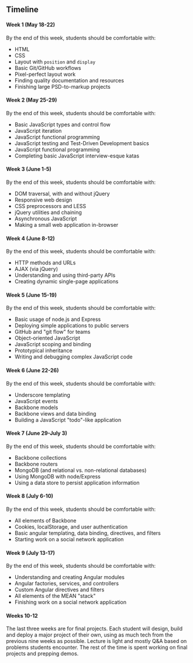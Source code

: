 ## Timeline

#### Week 1 (May 18-22)

By the end of this week, students should be comfortable with:

* HTML
* CSS
* Layout with `position` and `display`
* Basic Git/GitHub workflows
* Pixel-perfect layout work
* Finding quality documentation and resources
* Finishing large PSD-to-markup projects

#### Week 2 (May 25-29)

By the end of this week, students should be comfortable with:

* Basic JavaScript types and control flow
* JavaScript iteration
* JavaScript functional programming
* JavaScript testing and Test-Driven Development basics
* JavaScript functional programming
* Completing basic JavaScript interview-esque katas

#### Week 3 (June 1-5)

By the end of this week, students should be comfortable with:

* DOM traversal, with and without jQuery
* Responsive web design
* CSS preprocessors and LESS
* jQuery utilities and chaining
* Asynchronous JavaScript
* Making a small web application in-browser

#### Week 4 (June 8-12)

By the end of this week, students should be comfortable with:

* HTTP methods and URLs
* AJAX (via jQuery)
* Understanding and using third-party APIs
* Creating dynamic single-page applications

#### Week 5 (June 15-19)

By the end of this week, students should be comfortable with:

* Basic usage of node.js and Express
* Deploying simple applications to public servers
* GitHub and "git flow" for teams
* Object-oriented JavaScript
* JavaScript scoping and binding
* Prototypical inheritance
* Writing and debugging complex JavaScript code

#### Week 6 (June 22-26)

By the end of this week, students should be comfortable with:

* Underscore templating
* JavaScript events
* Backbone models
* Backbone views and data binding
* Building a JavaScript "todo"-like application

#### Week 7 (June 29-July 3)

By the end of this week, students should be comfortable with:

* Backbone collections
* Backbone routers
* MongoDB (and relational vs. non-relational databases)
* Using MongoDB with node/Express
* Using a data store to persist application information

#### Week 8 (July 6-10)

By the end of this week, students should be comfortable with:

* All elements of Backbone
* Cookies, localStorage, and user authentication
* Basic angular templating, data binding, directives, and filters
* Starting work on a social network application

#### Week 9 (July 13-17)

By the end of this week, students should be comfortable with:

* Understanding and creating Angular modules
* Angular factories, services, and controllers
* Custom Angular directives and filters
* All elements of the MEAN "stack"
* Finishing work on a social network application

#### Weeks 10-12

The last three weeks are for final projects. Each student will design, build and deploy a major project of their own, using as much tech from the previous nine weeks as possible. Lecture is light and mostly Q&A based on problems students encounter. The rest of the time is spent working on final projects and prepping demos.